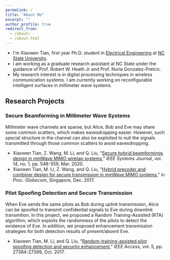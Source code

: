 ```yaml
---
permalink: /
title: "About Me"
excerpt: ""
author_profile: true
redirect_from: 
  - /about/
  - /about.html
---
```


* I'm Xiaowen Tian, first year Ph.D. student in [Electrical Engineering](https://www.iitk.ac.in/ee/) at [NC State University](http://iitk.ac.in/).
* I am working as a graduate research assistant at NC State under the guidance of Prof. Robert W. Heath Jr and Prof. Nuria Gonzalez-Prelcic.
* My research interest is in digital processing techniques in wireless communication systems. I am currently working on reconfigurable intelligent surfaces in millimeter wave systems.


## Research Projects

### Secure Beamforming in Millimeter Wave Systems

Millimeter wave channels are sparse, but Alice, Bob and Eve may share some common scatters, which makes eavesdropping easier. However, such special structure in the channel can also be exploited to null the signals transmitted through those common scatters to avoid eavesdropping.

- Xiaowen Tian, Z. Wang, M. Li, and Q. Liu, “[Secure hybrid beamformings design in mmWave MIMO wiretap systems](https://ieeexplore.ieee.org/document/8758418),” *IEEE Systems Journal*, vol. 14, no. 1, pp. 548-559, Mar. 2020.
- Xiaowen Tian, M. Li, Z. Wang, and Q. Liu, “[Hybrid precoder and combiner design for secure transmission in mmWave MIMO systems](https://ieeexplore-ieee-org.prox.lib.ncsu.edu/document/8254019),” in *Proc. Globecom*, Singapore, Dec. 2017.


### Pilot Spoofing Detection and Secure Transmission

When Eve sends the same pilots as Bob during uplink transmission, Alice can be spoofed to transmit confidential signals to Eve during downlink transmition. In this project, we proposed a Random Training-Assisted (RTA) algorithm, which exploits the randomness of the pilots to detect the existence of Eve. In addition, we proposed enhancement transmission strategies for both detection results of present/absent Eve.

- Xiaowen Tian, M. Li, and Q. Liu, “[Random-training-assisted pilot spoofing detection and security enhancement](https://ieeexplore-ieee-org.prox.lib.ncsu.edu/document/8078174),” *IEEE Access*, vol. 5, pp. 27384-27399, Oct. 2017.



